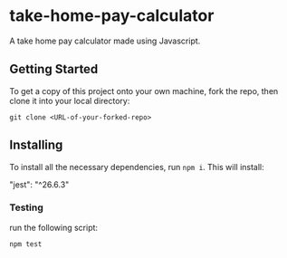 # take-home-pay-calculator

A take home pay calculator made using Javascript.

## Getting Started

To get a copy of this project onto your own machine, fork the repo, then clone it into your local directory:

```
git clone <URL-of-your-forked-repo>
```

## Installing

To install all the necessary dependencies, run `npm i`. This will install:

"jest": "^26.6.3"

### Testing

run the following script:

```
npm test
```
